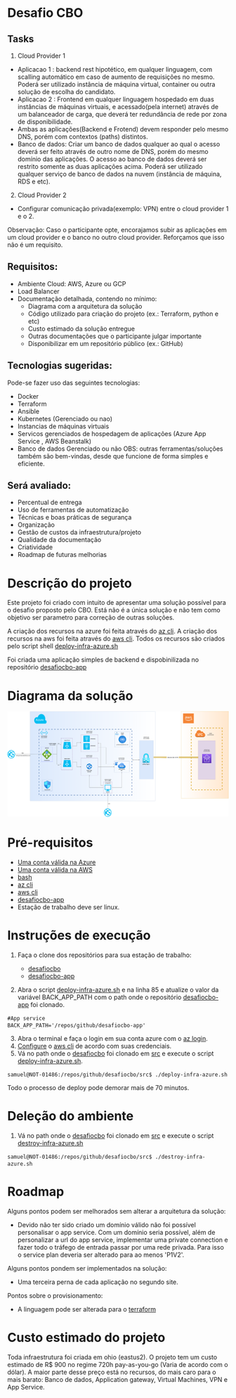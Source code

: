 # Desafio CBO

## Tasks
1) Cloud Provider 1
  * Aplicacao 1 : backend rest hipotético, em qualquer linguagem, com scalling automático em caso de aumento de requisições no mesmo. Poderá ser utilizado instância de máquina virtual, container ou outra solução de escolha do candidato.
  * Aplicacao 2 : Frontend em qualquer linguagem hospedado em duas instâncias de máquinas virtuais, e acessado(pela internet) através de um balanceador de carga, que deverá ter redundância de rede por zona de disponibilidade.
  * Ambas as aplicações(Backend e Frotend) devem responder pelo mesmo DNS, porém com contextos (paths) distintos.
  * Banco de dados: Criar um banco de dados qualquer ao qual o acesso deverá ser feito através de outro nome de DNS, porém do mesmo domínio das aplicações. O acesso ao banco de dados deverá ser restrito somente as duas aplicações acima. Poderá ser utilizado qualquer serviço de banco de dados na nuvem (instância de máquina, RDS e etc).

2) Cloud Provider 2
  * Configurar comunicação privada(exemplo: VPN) entre o cloud provider 1 e o 2.

Observação: Caso o participante opte, encorajamos subir as aplicações em um cloud provider e o banco no outro cloud provider. Reforçamos que isso não é um requisito.

## Requisitos:
- Ambiente Cloud: AWS, Azure ou GCP
- Load Balancer
- Documentação detalhada, contendo no mínimo:
  - Diagrama com a arquitetura da solução
  - Código utilizado para criação do projeto (ex.: Terraform, python e etc)
  - Custo estimado da solução entregue
  - Outras documentações que o participante julgar importante
  - Disponibilizar em um repositório público (ex.: GitHub)

## Tecnologias sugeridas:
Pode-se fazer uso das seguintes tecnologias:
* Docker
* Terraform
* Ansible
* Kubernetes (Gerenciado ou nao)
* Instancias de máquinas virtuais
* Servicos gerenciados de hospedagem de aplicações (Azure App Service , AWS Beanstalk)
* Banco de dados Gerenciado ou não
OBS: outras ferramentas/soluções também são bem-vindas, desde que funcione de forma simples e eficiente.

## Será avaliado:
- Percentual de entrega
- Uso de ferramentas de automatização
- Técnicas e boas práticas de segurança
- Organização
- Gestão de custos da infraestrutura/projeto
- Qualidade da documentação
- Criatividade
- Roadmap de futuras melhorias

# Descrição do projeto
Este projeto foi criado com intuito de apresentar uma solução possível para o desafio proposto pelo CBO. Está não é a única solução e não tem como objetivo ser parametro para correção de outras soluções.

A criação dos recursos na azure foi feita através do [az cli](https://docs.microsoft.com/pt-br/cli/azure/install-azure-cli). A criação dos recursos na aws foi feita através do [aws cli](https://aws.amazon.com/pt/cli/). Todos os recursos são criados pelo script shell [deploy-infra-azure.sh](/repos/github/desafiocbo/src/deploy-infra-azure.sh)

Foi criada uma aplicação simples de backend e dispobinilizada no repositório [desafiocbo-app](https://github.com/samukahuss/desafiocbo-app)

# Diagrama da solução
![alt text](https://github.com/samukahuss/desafiocbo/blob/main/img/desafiocbo_diagrama.png)

# Pré-requisitos
- [Uma conta válida na Azure](https://azure.microsoft.com/en-us/free/search/?&ef_id=Cj0KCQjwiNSLBhCPARIsAKNS4_dbPmDMDyKEeDlQ-C6DP_VcH8s3pds5Xl8VM2pol9QK3V3I_x4ZWBQaArgNEALw_wcB:G:s&OCID=AID2200154_SEM_Cj0KCQjwiNSLBhCPARIsAKNS4_dbPmDMDyKEeDlQ-C6DP_VcH8s3pds5Xl8VM2pol9QK3V3I_x4ZWBQaArgNEALw_wcB:G:s&gclid=Cj0KCQjwiNSLBhCPARIsAKNS4_dbPmDMDyKEeDlQ-C6DP_VcH8s3pds5Xl8VM2pol9QK3V3I_x4ZWBQaArgNEALw_wcB)
- [Uma conta válida na AWS](https://aws.amazon.com/free/?trk=ps_a134p0000078Pq7AAE&trkCampaign=acq_paid_search_brand&sc_channel=ps&sc_campaign=acquisition_BR&sc_publisher=google&sc_category=core-main&sc_country=BR&sc_geo=LATAM&sc_outcome=acq&sc_detail=aws&sc_content=Brand%20Core%20AWS_p&sc_matchtype=p&sc_segment=507891927296&sc_medium=ACQ-P|PS-GO|Brand|Desktop|SU|Core-Main|Core|BR|EN|Text|xx|PH&s_kwcid=AL!4422!3!507891927296!p!!g!!aws&ef_id=Cj0KCQjwiNSLBhCPARIsAKNS4_dE7lWRS7j7iQL2OrqiakDzahLQma4SDysPMQKeZmIIP0gHs6YNCpEaArXbEALw_wcB:G:s&s_kwcid=AL!4422!3!507891927296!p!!g!!aws&all-free-tier.sort-by=item.additionalFields.SortRank&all-free-tier.sort-order=asc&awsf.Free%20Tier%20Types=*all&awsf.Free%20Tier%20Categories=*all)
- [bash](https://pt.wikipedia.org/wiki/Bash)
- [az cli](https://docs.microsoft.com/pt-br/cli/azure/install-azure-cli)
- [aws cli](https://aws.amazon.com/pt/cli/)
- [desafiocbo-app](https://github.com/samukahuss/desafiocbo-app)
- Estação de trabalho deve ser linux.

# Instruções de execução

1) Faça o clone dos repositórios para sua estação de trabalho:
    * [desafiocbo](https://github.com/samukahuss/desafiocbo)
    * [desafiocbo-app](https://github.com/samukahuss/desafiocbo-app)

2) Abra o script [deploy-infra-azure.sh](/repos/github/desafiocbo/src/deploy-infra-azure.sh) e na linha 85 e atualize o valor da variável BACK_APP_PATH com o path onde o repositório [desafiocbo-app](https://github.com/samukahuss/desafiocbo-app) foi clonado.
```
#App service 
BACK_APP_PATH='/repos/github/desafiocbo-app'

```
3) Abra o terminal e faça o login em sua conta azure com o [az login](https://docs.microsoft.com/pt-br/cli/azure/authenticate-azure-cli).
4) [Configure](https://docs.aws.amazon.com/cli/latest/userguide/cli-chap-configure.html) o [aws cli](https://aws.amazon.com/pt/cli/) de acordo com suas credenciais.
5) Vá no path onde o [desafiocbo](https://github.com/samukahuss/desafiocbo) foi clonado em [src](/repos/github/desafiocbo/src) e execute o script [deploy-infra-azure.sh](/repos/github/desafiocbo/src/deploy-infra-azure.sh). 
```
samuel@NOT-01486:/repos/github/desafiocbo/src$ ./deploy-infra-azure.sh

```
Todo o processo de deploy pode demorar mais de 70 minutos.

# Deleção do ambiente

1) Vá no path onde o [desafiocbo](https://github.com/samukahuss/desafiocbo) foi clonado em [src](/repos/github/desafiocbo/src) e execute o script [destroy-infra-azure.sh](/repos/github/desafiocbo/src/destroy-infra-azure.sh)
```
samuel@NOT-01486:/repos/github/desafiocbo/src$ ./destroy-infra-azure.sh

```

# Roadmap 

Alguns pontos podem ser melhorados sem alterar a arquitetura da solução:
- Devido não ter sido criado um domínio válido não foi possível personalisar o app service. Com um domínio seria possível, além de personalizar a url do app service, implementar uma private connection e fazer todo o tráfego de entrada passar por uma rede privada. Para isso o service plan deveria ser alterado para ao menos 'P1V2'.

Alguns pontos pondem ser implementados na solução:
- Uma terceira perna de cada aplicação no segundo site.

Pontos sobre o provisionamento:
- A linguagem pode ser alterada para o [terraform](https://www.terraform.io/)

# Custo estimado do projeto

Toda infraestrutura foi criada em ohio (eastus2). O projeto tem um custo estimado de R$ 900 no regime 720h pay-as-you-go (Varia de acordo com o dólar). A maior parte desse preço está no recursos, do mais caro para o mais barato: Banco de dados, Application gateway, Virtual Machines, VPN e App Service. 